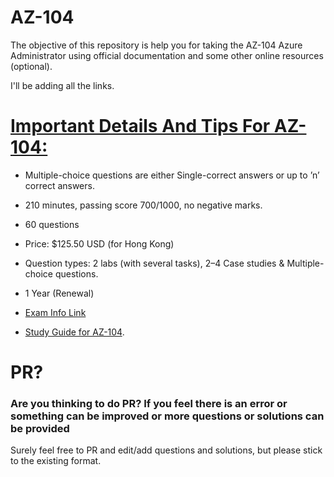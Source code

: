 # AZ-104
The objective of this repository is help you for taking the AZ-104 Azure Administrator using official documentation and some other online resources (optional).

I'll be adding all the links.

# [Important Details And Tips For AZ-104:](https://k21academy.com/microsoft-azure/admin/microsoft-azure-administrator-certification/#:~:text=Important%20Details%20And%20Tips%20For,to%20%27n%27%20correct%20answers.)

- Multiple-choice questions are either Single-correct answers or up to ’n’ correct answers.
- 210 minutes, passing score 700/1000, no negative marks.
- 60 questions
- Price: $125.50 USD (for Hong Kong)
- Question types: 2 labs (with several tasks), 2–4 Case studies & Multiple-choice questions.
- 1 Year (Renewal)


- [Exam Info Link]([https://developer.hashicorp.com/terraform/tutorials/certification-003](https://learn.microsoft.com/en-us/credentials/certifications/azure-administrator/?practice-assessment-type=certification))
- [Study Guide for AZ-104]([https://developer.hashicorp.com/terraform/tutorials/certification-associate-tutorials-003](https://learn.microsoft.com/en-us/credentials/certifications/resources/study-guides/az-104)).


# PR?
### Are you thinking to do PR? If you feel there is an error or something can be improved or more questions or solutions can be provided
Surely feel free to PR and edit/add questions and solutions, but please stick to the existing format.
